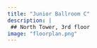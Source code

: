```yaml
---
title: "Junior Ballroom C"
description: |
 ## North Tower, 3rd floor
image: "floorplan.png"
---
```

